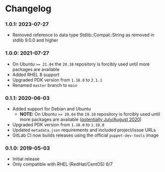 # Changelog

### 1.0.1: 2023-07-27
* Removed reference to data type Stdlib::Compat::String as removed in stdlib 9.0.0 and higher 

### 1.0.0: 2021-07-27
* On Ubuntu `>= 21.04` the `20.10` repository is forcibly used until more packages are available
* Added RHEL 8 support
* Upgraded PDK version from `1.18.0` to `2.1.1`
* Renamed `master` branch to `main`

### 0.1.1: 2020-06-03
* Added support for Debian and Ubuntu
  * **NOTE:** On Ubuntu `>= 20.04` the `19.10` repository is forcibly used until more packages are available ([potentially July/August 2020](https://github.com/microsoft/msphpsql/issues/1110))
* Upgraded PDK version from `1.10.0` to `1.18.0`
* Updated `metadata.json` requirements and included project/issue URLs
* GitLab CI now builds releases using the official `puppet-dev-tools` image

### 0.1.0: 2019-05-03
* Initial release
* Only compatible with RHEL (RedHat/CentOS) 6/7
